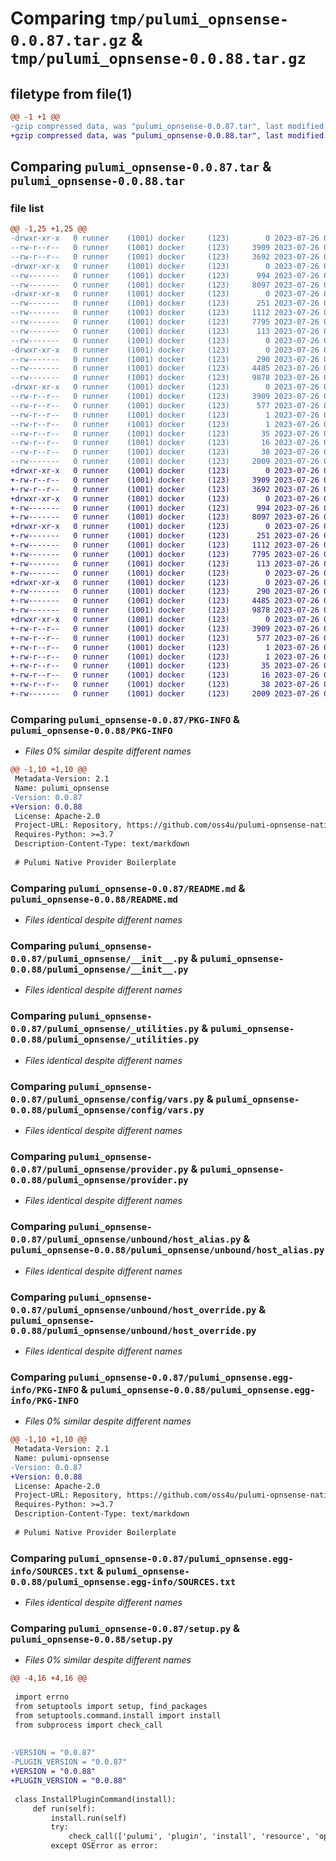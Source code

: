 # Comparing `tmp/pulumi_opnsense-0.0.87.tar.gz` & `tmp/pulumi_opnsense-0.0.88.tar.gz`

## filetype from file(1)

```diff
@@ -1 +1 @@
-gzip compressed data, was "pulumi_opnsense-0.0.87.tar", last modified: Wed Jul 26 06:11:10 2023, max compression
+gzip compressed data, was "pulumi_opnsense-0.0.88.tar", last modified: Wed Jul 26 06:24:00 2023, max compression
```

## Comparing `pulumi_opnsense-0.0.87.tar` & `pulumi_opnsense-0.0.88.tar`

### file list

```diff
@@ -1,25 +1,25 @@
-drwxr-xr-x   0 runner    (1001) docker     (123)        0 2023-07-26 06:11:10.041057 pulumi_opnsense-0.0.87/
--rw-r--r--   0 runner    (1001) docker     (123)     3909 2023-07-26 06:11:10.041057 pulumi_opnsense-0.0.87/PKG-INFO
--rw-r--r--   0 runner    (1001) docker     (123)     3692 2023-07-26 06:11:09.000000 pulumi_opnsense-0.0.87/README.md
-drwxr-xr-x   0 runner    (1001) docker     (123)        0 2023-07-26 06:11:10.041057 pulumi_opnsense-0.0.87/pulumi_opnsense/
--rw-------   0 runner    (1001) docker     (123)      994 2023-07-26 06:11:09.000000 pulumi_opnsense-0.0.87/pulumi_opnsense/__init__.py
--rw-------   0 runner    (1001) docker     (123)     8097 2023-07-26 06:11:09.000000 pulumi_opnsense-0.0.87/pulumi_opnsense/_utilities.py
-drwxr-xr-x   0 runner    (1001) docker     (123)        0 2023-07-26 06:11:10.041057 pulumi_opnsense-0.0.87/pulumi_opnsense/config/
--rw-------   0 runner    (1001) docker     (123)      251 2023-07-26 06:11:09.000000 pulumi_opnsense-0.0.87/pulumi_opnsense/config/__init__.py
--rw-------   0 runner    (1001) docker     (123)     1112 2023-07-26 06:11:09.000000 pulumi_opnsense-0.0.87/pulumi_opnsense/config/vars.py
--rw-------   0 runner    (1001) docker     (123)     7795 2023-07-26 06:11:09.000000 pulumi_opnsense-0.0.87/pulumi_opnsense/provider.py
--rw-------   0 runner    (1001) docker     (123)      113 2023-07-26 06:11:09.000000 pulumi_opnsense-0.0.87/pulumi_opnsense/pulumi-plugin.json
--rw-------   0 runner    (1001) docker     (123)        0 2023-07-26 06:11:09.000000 pulumi_opnsense-0.0.87/pulumi_opnsense/py.typed
-drwxr-xr-x   0 runner    (1001) docker     (123)        0 2023-07-26 06:11:10.041057 pulumi_opnsense-0.0.87/pulumi_opnsense/unbound/
--rw-------   0 runner    (1001) docker     (123)      290 2023-07-26 06:11:09.000000 pulumi_opnsense-0.0.87/pulumi_opnsense/unbound/__init__.py
--rw-------   0 runner    (1001) docker     (123)     4485 2023-07-26 06:11:09.000000 pulumi_opnsense-0.0.87/pulumi_opnsense/unbound/host_alias.py
--rw-------   0 runner    (1001) docker     (123)     9878 2023-07-26 06:11:09.000000 pulumi_opnsense-0.0.87/pulumi_opnsense/unbound/host_override.py
-drwxr-xr-x   0 runner    (1001) docker     (123)        0 2023-07-26 06:11:10.041057 pulumi_opnsense-0.0.87/pulumi_opnsense.egg-info/
--rw-r--r--   0 runner    (1001) docker     (123)     3909 2023-07-26 06:11:10.000000 pulumi_opnsense-0.0.87/pulumi_opnsense.egg-info/PKG-INFO
--rw-r--r--   0 runner    (1001) docker     (123)      577 2023-07-26 06:11:10.000000 pulumi_opnsense-0.0.87/pulumi_opnsense.egg-info/SOURCES.txt
--rw-r--r--   0 runner    (1001) docker     (123)        1 2023-07-26 06:11:10.000000 pulumi_opnsense-0.0.87/pulumi_opnsense.egg-info/dependency_links.txt
--rw-r--r--   0 runner    (1001) docker     (123)        1 2023-07-26 06:11:10.000000 pulumi_opnsense-0.0.87/pulumi_opnsense.egg-info/not-zip-safe
--rw-r--r--   0 runner    (1001) docker     (123)       35 2023-07-26 06:11:10.000000 pulumi_opnsense-0.0.87/pulumi_opnsense.egg-info/requires.txt
--rw-r--r--   0 runner    (1001) docker     (123)       16 2023-07-26 06:11:10.000000 pulumi_opnsense-0.0.87/pulumi_opnsense.egg-info/top_level.txt
--rw-r--r--   0 runner    (1001) docker     (123)       38 2023-07-26 06:11:10.041057 pulumi_opnsense-0.0.87/setup.cfg
--rw-------   0 runner    (1001) docker     (123)     2009 2023-07-26 06:11:09.000000 pulumi_opnsense-0.0.87/setup.py
+drwxr-xr-x   0 runner    (1001) docker     (123)        0 2023-07-26 06:24:00.601967 pulumi_opnsense-0.0.88/
+-rw-r--r--   0 runner    (1001) docker     (123)     3909 2023-07-26 06:24:00.601967 pulumi_opnsense-0.0.88/PKG-INFO
+-rw-r--r--   0 runner    (1001) docker     (123)     3692 2023-07-26 06:24:00.000000 pulumi_opnsense-0.0.88/README.md
+drwxr-xr-x   0 runner    (1001) docker     (123)        0 2023-07-26 06:24:00.601967 pulumi_opnsense-0.0.88/pulumi_opnsense/
+-rw-------   0 runner    (1001) docker     (123)      994 2023-07-26 06:24:00.000000 pulumi_opnsense-0.0.88/pulumi_opnsense/__init__.py
+-rw-------   0 runner    (1001) docker     (123)     8097 2023-07-26 06:24:00.000000 pulumi_opnsense-0.0.88/pulumi_opnsense/_utilities.py
+drwxr-xr-x   0 runner    (1001) docker     (123)        0 2023-07-26 06:24:00.601967 pulumi_opnsense-0.0.88/pulumi_opnsense/config/
+-rw-------   0 runner    (1001) docker     (123)      251 2023-07-26 06:24:00.000000 pulumi_opnsense-0.0.88/pulumi_opnsense/config/__init__.py
+-rw-------   0 runner    (1001) docker     (123)     1112 2023-07-26 06:24:00.000000 pulumi_opnsense-0.0.88/pulumi_opnsense/config/vars.py
+-rw-------   0 runner    (1001) docker     (123)     7795 2023-07-26 06:24:00.000000 pulumi_opnsense-0.0.88/pulumi_opnsense/provider.py
+-rw-------   0 runner    (1001) docker     (123)      113 2023-07-26 06:24:00.000000 pulumi_opnsense-0.0.88/pulumi_opnsense/pulumi-plugin.json
+-rw-------   0 runner    (1001) docker     (123)        0 2023-07-26 06:24:00.000000 pulumi_opnsense-0.0.88/pulumi_opnsense/py.typed
+drwxr-xr-x   0 runner    (1001) docker     (123)        0 2023-07-26 06:24:00.601967 pulumi_opnsense-0.0.88/pulumi_opnsense/unbound/
+-rw-------   0 runner    (1001) docker     (123)      290 2023-07-26 06:24:00.000000 pulumi_opnsense-0.0.88/pulumi_opnsense/unbound/__init__.py
+-rw-------   0 runner    (1001) docker     (123)     4485 2023-07-26 06:24:00.000000 pulumi_opnsense-0.0.88/pulumi_opnsense/unbound/host_alias.py
+-rw-------   0 runner    (1001) docker     (123)     9878 2023-07-26 06:24:00.000000 pulumi_opnsense-0.0.88/pulumi_opnsense/unbound/host_override.py
+drwxr-xr-x   0 runner    (1001) docker     (123)        0 2023-07-26 06:24:00.601967 pulumi_opnsense-0.0.88/pulumi_opnsense.egg-info/
+-rw-r--r--   0 runner    (1001) docker     (123)     3909 2023-07-26 06:24:00.000000 pulumi_opnsense-0.0.88/pulumi_opnsense.egg-info/PKG-INFO
+-rw-r--r--   0 runner    (1001) docker     (123)      577 2023-07-26 06:24:00.000000 pulumi_opnsense-0.0.88/pulumi_opnsense.egg-info/SOURCES.txt
+-rw-r--r--   0 runner    (1001) docker     (123)        1 2023-07-26 06:24:00.000000 pulumi_opnsense-0.0.88/pulumi_opnsense.egg-info/dependency_links.txt
+-rw-r--r--   0 runner    (1001) docker     (123)        1 2023-07-26 06:24:00.000000 pulumi_opnsense-0.0.88/pulumi_opnsense.egg-info/not-zip-safe
+-rw-r--r--   0 runner    (1001) docker     (123)       35 2023-07-26 06:24:00.000000 pulumi_opnsense-0.0.88/pulumi_opnsense.egg-info/requires.txt
+-rw-r--r--   0 runner    (1001) docker     (123)       16 2023-07-26 06:24:00.000000 pulumi_opnsense-0.0.88/pulumi_opnsense.egg-info/top_level.txt
+-rw-r--r--   0 runner    (1001) docker     (123)       38 2023-07-26 06:24:00.601967 pulumi_opnsense-0.0.88/setup.cfg
+-rw-------   0 runner    (1001) docker     (123)     2009 2023-07-26 06:24:00.000000 pulumi_opnsense-0.0.88/setup.py
```

### Comparing `pulumi_opnsense-0.0.87/PKG-INFO` & `pulumi_opnsense-0.0.88/PKG-INFO`

 * *Files 0% similar despite different names*

```diff
@@ -1,10 +1,10 @@
 Metadata-Version: 2.1
 Name: pulumi_opnsense
-Version: 0.0.87
+Version: 0.0.88
 License: Apache-2.0
 Project-URL: Repository, https://github.com/oss4u/pulumi-opnsense-native
 Requires-Python: >=3.7
 Description-Content-Type: text/markdown
 
 # Pulumi Native Provider Boilerplate
```

### Comparing `pulumi_opnsense-0.0.87/README.md` & `pulumi_opnsense-0.0.88/README.md`

 * *Files identical despite different names*

### Comparing `pulumi_opnsense-0.0.87/pulumi_opnsense/__init__.py` & `pulumi_opnsense-0.0.88/pulumi_opnsense/__init__.py`

 * *Files identical despite different names*

### Comparing `pulumi_opnsense-0.0.87/pulumi_opnsense/_utilities.py` & `pulumi_opnsense-0.0.88/pulumi_opnsense/_utilities.py`

 * *Files identical despite different names*

### Comparing `pulumi_opnsense-0.0.87/pulumi_opnsense/config/vars.py` & `pulumi_opnsense-0.0.88/pulumi_opnsense/config/vars.py`

 * *Files identical despite different names*

### Comparing `pulumi_opnsense-0.0.87/pulumi_opnsense/provider.py` & `pulumi_opnsense-0.0.88/pulumi_opnsense/provider.py`

 * *Files identical despite different names*

### Comparing `pulumi_opnsense-0.0.87/pulumi_opnsense/unbound/host_alias.py` & `pulumi_opnsense-0.0.88/pulumi_opnsense/unbound/host_alias.py`

 * *Files identical despite different names*

### Comparing `pulumi_opnsense-0.0.87/pulumi_opnsense/unbound/host_override.py` & `pulumi_opnsense-0.0.88/pulumi_opnsense/unbound/host_override.py`

 * *Files identical despite different names*

### Comparing `pulumi_opnsense-0.0.87/pulumi_opnsense.egg-info/PKG-INFO` & `pulumi_opnsense-0.0.88/pulumi_opnsense.egg-info/PKG-INFO`

 * *Files 0% similar despite different names*

```diff
@@ -1,10 +1,10 @@
 Metadata-Version: 2.1
 Name: pulumi-opnsense
-Version: 0.0.87
+Version: 0.0.88
 License: Apache-2.0
 Project-URL: Repository, https://github.com/oss4u/pulumi-opnsense-native
 Requires-Python: >=3.7
 Description-Content-Type: text/markdown
 
 # Pulumi Native Provider Boilerplate
```

### Comparing `pulumi_opnsense-0.0.87/pulumi_opnsense.egg-info/SOURCES.txt` & `pulumi_opnsense-0.0.88/pulumi_opnsense.egg-info/SOURCES.txt`

 * *Files identical despite different names*

### Comparing `pulumi_opnsense-0.0.87/setup.py` & `pulumi_opnsense-0.0.88/setup.py`

 * *Files 0% similar despite different names*

```diff
@@ -4,16 +4,16 @@
 
 import errno
 from setuptools import setup, find_packages
 from setuptools.command.install import install
 from subprocess import check_call
 
 
-VERSION = "0.0.87"
-PLUGIN_VERSION = "0.0.87"
+VERSION = "0.0.88"
+PLUGIN_VERSION = "0.0.88"
 
 class InstallPluginCommand(install):
     def run(self):
         install.run(self)
         try:
             check_call(['pulumi', 'plugin', 'install', 'resource', 'opnsense', PLUGIN_VERSION, '--server', 'github://api.github.com/oss4u/pulumi-opnsense-native'])
         except OSError as error:
```

